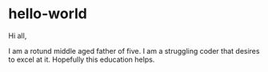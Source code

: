 # hello-world

Hi all,

I am a rotund middle aged father of five. I am a struggling coder that desires to excel at it. 
Hopefully this education helps. 
